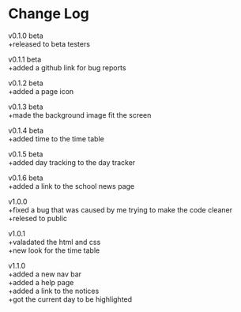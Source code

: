 <h1>Change Log</h1>

v0.1.0 beta <br>
+released to beta testers

v0.1.1 beta <br>
+added a github link for bug reports

v0.1.2 beta <br>
+added a page icon

v0.1.3 beta <br>
+made the background image fit the screen

v0.1.4 beta <br>
+added time to the time table

v0.1.5 beta <br>
+added day tracking to the day tracker 

v0.1.6 beta <br>
+added a link to the school news page

v1.0.0 <br>
+fixed a bug that was caused by me trying to make the code cleaner <br>
+relesed to public

v1.0.1 <br>
+valadated the html and css <br>
+new look for the time table

v1.1.0 <br>
+added a new nav bar <br>
+added a help page <br>
+added a link to the notices <br>
+got the current day to be highlighted
